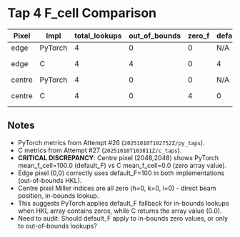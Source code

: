 # Tap 4 F_cell Comparison

| Pixel | Impl | total_lookups | out_of_bounds | zero_f | default_f | mean_f_cell | h_range | k_range | l_range |
| --- | --- | --- | --- | --- | --- | --- | --- | --- | --- |
| edge | PyTorch | 4 | 0 | 0 | N/A | 100.000000 | [-8, -8] | [39, 39] | [-39, -39] |
| edge | C | 4 | 4 | 0 | 4 | 100.000000 | [-7.900663, -7.897033] | [39.347118, 39.356724] | [-39.356724, -39.347118] |
| centre | PyTorch | 4 | 0 | 0 | N/A | 100.000000 | [0, 0] | [0, 0] | [0, 0] |
| centre | C | 4 | 0 | 4 | 0 | 0.000000 | [-1e-06, -0.0] | [0.005, 0.015] | [-0.015, -0.005] |

## Notes
- PyTorch metrics from Attempt #26 (`20251010T102752Z/py_taps`).
- C metrics from Attempt #27 (`20251010T103811Z/c_taps`).
- **CRITICAL DISCREPANCY**: Centre pixel (2048,2048) shows PyTorch mean_f_cell=100.0 (default_F) vs C mean_f_cell=0.0 (zero array value).
- Edge pixel (0,0) correctly uses default_F=100 in both implementations (out-of-bounds HKL).
- Centre pixel Miller indices are all zero (h=0, k=0, l=0) - direct beam position, in-bounds lookup.
- This suggests PyTorch applies default_F fallback for in-bounds lookups when HKL array contains zeros, while C returns the array value (0.0).
- Need to audit: Should default_F apply to in-bounds zero values, or only to out-of-bounds lookups?